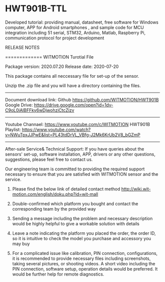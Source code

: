 # HWT901B-TTL
Developed tutorial: providing manual, datasheet, free software for Windows computer, APP for Android smartphones , and sample code for MCU integration including 51 serial, STM32, Arduino, Matlab, Raspberry Pi, communication protocol for project development

RELEASE NOTES

=============
WITMOTION Turotial File 

Package version: 2020.07.20
Release date:    2020-07-20

This package contains all neccessary file for set-up of the sensor. 

Unzip the .zip file and you will have a directory containing the files.

-----------

Document download link:
Github 
https://github.com/WITMOTION/HWT901B
Google Drive: 
https://drive.google.com/open?id=1dv-C9oL0iAlBFFky6wDjwohziCtcZizv

-----------
Youtube Channael: 
https://www.youtube.com/c/WITMOTION
HWT901B Playlist: 
https://www.youtube.com/watch?v=NWuTpxJJPwE&list=PL43tdDrVL_VBfg-J2Mk6KrUb2V8_bGZmP

-----------
After-sale Service& Technical Support: 
If you have queries about the sensors' set-up, software installation, APP, drivers
or any other questions, suggestions, please feel free to contact us.

Our engineering team is committed to providing the required support necessary 
to ensure that you are satisfied with WITMOTION sensor and the service.

1. Please find the below link of detailed contact method
http://wiki.wit-motion.com/english/doku.php?id=wit-mall

2. Double-confirmed which platform you bought and 
contact the corresponding team by the provided way

3. Sending a message including the problem and necessary description 
would be highly helpful to give a workable solution with details

4. Leave a note indicating the platform you placed the order, 
the order ID, so it is intuitive to check the model you purchase 
and accessory you may buy

5. For a complicated issue like calibration, PIN connection, configurations, 
it is recommended to provide necessary files including screenshots, 
taking several pictures, or shooting videos. A short video including the PIN connection, 
software setup, operation details would be preferred.
It would be further help for remote diagnostics.

